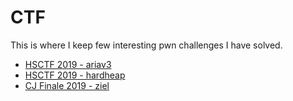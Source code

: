 # CTF

This is where I keep few interesting pwn challenges I have solved.

* [HSCTF 2019 - ariav3](https://sturmisch.github.io/CTF/2019/hsctf/ariav3)
* [HSCTF 2019 - hardheap](https://sturmisch.github.io/CTF/2019/hsctf/hardheap)
* [CJ Finale 2019 - ziel](https://sturmisch.github.io/CTF/2019/CJFinale/ziel)